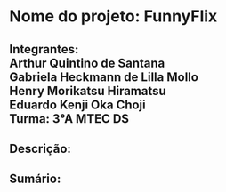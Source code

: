# Nome do projeto: FunnyFlix

## Integrantes: <br> Arthur Quintino de Santana <br> Gabriela Heckmann de Lilla Mollo <br> Henry Morikatsu Hiramatsu <br> Eduardo Kenji Oka Choji <br> Turma: 3°A MTEC DS

## Descrição:

## Sumário:




